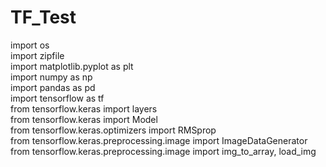 # TF_Test
import os\
import zipfile\
import matplotlib.pyplot as plt\
import numpy as np\
import pandas as pd\
import tensorflow as tf\
from tensorflow.keras import layers\
from tensorflow.keras import Model\
from tensorflow.keras.optimizers import RMSprop\
from tensorflow.keras.preprocessing.image import ImageDataGenerator\
from tensorflow.keras.preprocessing.image import img_to_array, load_img
